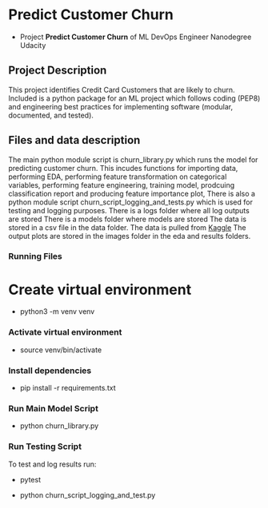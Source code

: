 # Predict Customer Churn

- Project **Predict Customer Churn** of ML DevOps Engineer Nanodegree Udacity

## Project Description
This project identifies Credit Card Customers that are likely to churn. Included is a python package for an ML project which follows coding (PEP8) and engineering best practices for implementing software (modular, documented, and tested).

## Files and data description
The main python module script is churn_library.py which runs the model for predicting customer churn. This incudes functions for importing data, performing EDA, performing feature transformation on categorical variables, performing feature engineering, training model, prodcuing classification report and producing feature importance plot, 
There is also a python module script churn_script_logging_and_tests.py  which is used for testing and logging purposes.
There is a logs folder where all log outputs are stored
There is a models folder where models are stored
The data is stored in a csv file in the data folder. The data is pulled from [Kaggle](https://www.kaggle.com/datasets/sakshigoyal7/credit-card-customers)
The output plots are stored in the images folder in the eda and results folders.


### Running Files
# Create virtual environment

* python3 -m venv venv

### Activate virtual environment

* source venv/bin/activate

### Install dependencies

* pip install -r requirements.txt

### Run Main Model Script

* python churn_library.py

### Run Testing Script
To test and log results run:

* pytest

* python churn_script_logging_and_test.py




